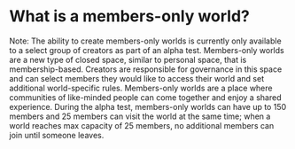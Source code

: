 # What is a members-only world?

Note: The ability to create members-only worlds is currently only available to a select group of creators as part of an alpha test. Members-only worlds are a new type of closed space, similar to personal space, that is membership-based. Creators are responsible for governance in this space and can select members they would like to access their world and set additional world-specific rules. Members-only worlds are a place where communities of like-minded people can come together and enjoy a shared experience. During the alpha test, members-only worlds can have up to 150 members and 25 members can visit the world at the same time; when a world reaches max capacity of 25 members, no additional members can join until someone leaves.
